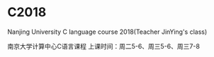 # C2018
Nanjing University C language course 2018(Teacher JinYing's class)

南京大学计算中心C语言课程
上课时间：周二5-6、周三5-6、周三7-8


